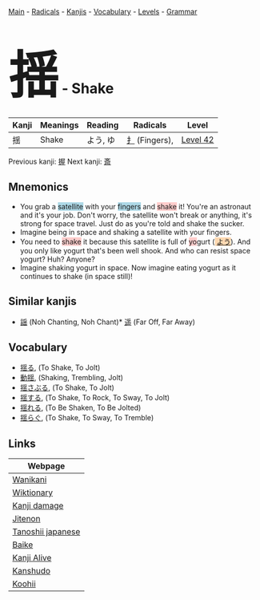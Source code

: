 <style> bigfont {font-size: 100px}</style>
[Main](../README.md) -
[Radicals](../radicals.md) -
[Kanjis](../kanjis.md) -
[Vocabulary](../vocabulary.md) -
[Levels](../levels.md) -
[Grammar](../grammar.md)
# <bigfont> 揺</bigfont> - Shake 

| Kanji | Meanings | Reading | Radicals | Level |
| --- | --- | --- | --- | --- |
| 揺 | Shake | よう, ゆ | [扌](../radicals/扌.md) (Fingers),  | [Level 42](../levels/wk_level42.md) |

Previous kanji: [握](握.md) Next kanji: [斎](斎.md) 

## Mnemonics
 * You grab a <span style="background-color:#ADD8E6"> satellite</span> with your <span style="background-color:#ADD8E6"> fingers</span> and <span style="background-color:#ffcccb"> shake</span> it! You're an astronaut and it's your job. Don't worry, the satellite won't break or anything, it's strong for space travel. Just do as you're told and shake the sucker.
* Imagine being in space and shaking a satellite with your fingers.
* You need to <span style="background-color:#ffcccb"> shake</span> it because this satellite is full of <span style="background-color:#ffcccb"> yo</span>gurt (<span style="background-color:#fed8b1"> [よう](https://jisho.org/search/よう)</span>). And you only like yogurt that's been well shook. And who can resist space yogurt? Huh? Anyone?
* Imagine shaking yogurt in space. Now imagine eating yogurt as it continues to shake (in space still)!


## Similar kanjis
 * [謡](謡.md) (Noh Chanting, Noh Chant)* [遥](遥.md) (Far Off, Far Away)


## Vocabulary
 * [揺る](../vocabulary/揺.md), (To Shake, To Jolt)
* [動揺](../vocabulary/揺.md), (Shaking, Trembling, Jolt)
* [揺さぶる](../vocabulary/揺.md), (To Shake, To Jolt)
* [揺する](../vocabulary/揺.md), (To Shake, To Rock, To Sway, To Jolt)
* [揺れる](../vocabulary/揺.md), (To Be Shaken, To Be Jolted)
* [揺らぐ](../vocabulary/揺.md), (To Shake, To Sway, To Tremble)



## Links 

| Webpage |
| --- |
| [Wanikani          ](https://www.wanikani.com/kanji/揺) |
| [Wiktionary        ](https://en.wiktionary.org/wiki/揺) |
| [Kanji damage      ](http://www.kanjidamage.com/kanji/search?utf8=✓&q=揺) |
| [Jitenon           ](https://jitenon.com/kanji/揺) |
| [Tanoshii japanese ](https://www.tanoshiijapanese.com/dictionary/kanji.cfm?k=揺) |
| [Baike             ](https://baike.baidu.com/item/揺) |
| [Kanji Alive       ](https://app.kanjialive.com/揺) |
| [Kanshudo          ](https://www.kanshudo.com/searchmn?q=揺) |
| [Koohii            ](https://kanji.koohii.com/study/kanji/揺) |
